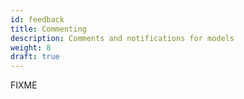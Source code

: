 ```yaml
---
id: feedback
title: Commenting
description: Comments and notifications for models
weight: 8
draft: true
---
```


FIXME
